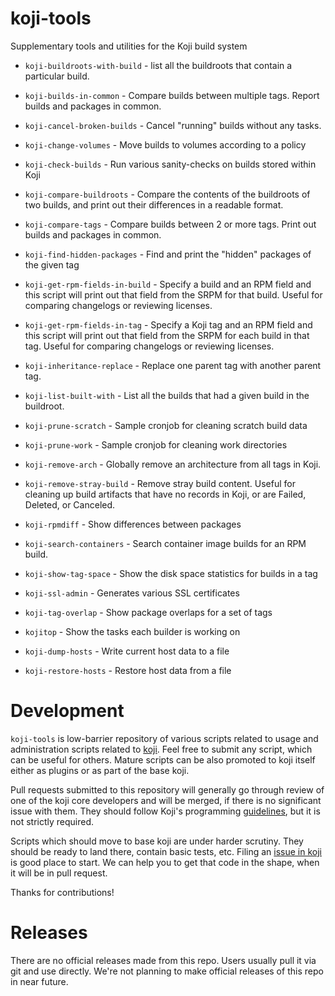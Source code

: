 # koji-tools

Supplementary tools and utilities for the Koji build system

* `koji-buildroots-with-build` - list all the buildroots that contain a
  particular build.

* `koji-builds-in-common` - Compare builds between multiple tags. Report
  builds and packages in common.

* `koji-cancel-broken-builds` - Cancel "running" builds without any tasks.

* `koji-change-volumes` - Move builds to volumes according to a policy

* `koji-check-builds` - Run various sanity-checks on builds stored
  within Koji

* `koji-compare-buildroots` - Compare the contents of the buildroots of
  two builds, and print out their differences in a readable format.

* `koji-compare-tags` - Compare builds between 2 or more tags. Print out
  builds and packages in common.

* `koji-find-hidden-packages` - Find and print the "hidden" packages of
  the given tag

* `koji-get-rpm-fields-in-build` - Specify a build and an RPM field and
  this script will print out that field from the SRPM for that build.
  Useful for comparing changelogs or reviewing licenses.

* `koji-get-rpm-fields-in-tag` - Specify a Koji tag and an RPM field and
  this script will print out that field from the SRPM for each build in
  that tag.  Useful for comparing changelogs or reviewing licenses.

* `koji-inheritance-replace` - Replace one parent tag with another
  parent tag.

* `koji-list-built-with` - List all the builds that had a given build in
  the buildroot.

* `koji-prune-scratch` - Sample cronjob for cleaning scratch build data

* `koji-prune-work` - Sample cronjob for cleaning work directories

* `koji-remove-arch` - Globally remove an architecture from all tags in
  Koji.

* `koji-remove-stray-build` - Remove stray build content. Useful for
  cleaning up build artifacts that have no records in Koji, or are
  Failed, Deleted, or Canceled.

* `koji-rpmdiff` - Show differences between packages

* `koji-search-containers` - Search container image builds for an RPM build.

* `koji-show-tag-space` - Show the disk space statistics for builds in a
  tag

* `koji-ssl-admin` - Generates various SSL certificates

* `koji-tag-overlap` - Show package overlaps for a set of tags

* `kojitop` - Show the tasks each builder is working on

* `koji-dump-hosts` - Write current host data to a file

* `koji-restore-hosts` - Restore host data from a file

# Development

`koji-tools` is low-barrier repository of various scripts related to usage and
administration scripts related to [koji](https://pagure.io/koji/). Feel free to
submit any script, which can be useful for others. Mature scripts can be also
promoted to koji itself either as plugins or as part of the base koji.

Pull requests submitted to this repository will generally go through review of
one of the koji core developers and will be merged, if there is no significant
issue with them. They should follow Koji's programming
[guidelines](https://docs.pagure.org/koji/writing_koji_code/), but it is not
strictly required.

Scripts which should move to base koji are under harder scrutiny. They should be
ready to land there, contain basic tests, etc. Filing an [issue in
koji](https://pagure.io/koji/new_issue) is good place to start. We can help you
to get that code in the shape, when it will be in pull request.

Thanks for contributions!

# Releases

There are no official releases made from this repo. Users usually pull it via
git and use directly. We're not planning to make official releases of this repo
in near future.


